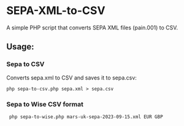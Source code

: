 # SEPA-XML-to-CSV
A simple PHP script that converts SEPA XML files (pain.001) to CSV.

## Usage:
### Sepa to CSV

Converts sepa.xml to CSV and saves it to sepa.csv:   
```
php sepa-to-csv.php sepa.xml > sepa.csv
```

### Sepa to Wise CSV format
```
 php sepa-to-wise.php mars-uk-sepa-2023-09-15.xml EUR GBP
```